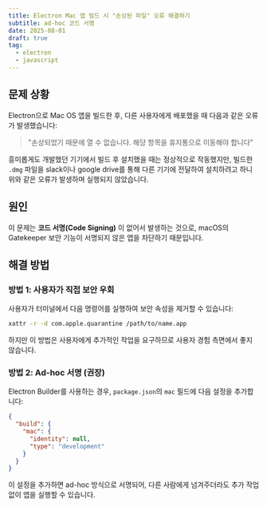 ```yaml
---
title: Electron Mac 앱 빌드 시 "손상된 파일" 오류 해결하기
subtitle: ad-hoc 코드 서명
date: 2025-08-01
draft: true
tag:
  - electron
  - javascript
---
```

## 문제 상황
Electron으로 Mac OS 앱을 빌드한 후, 다른 사용자에게 배포했을 때 다음과 같은 오류가 발생했습니다:

> "손상되었기 때문에 열 수 없습니다. 해당 항목을 휴지통으로 이동해야 합니다"

흥미롭게도 개발했던 기기에서 빌드 후 설치했을 때는 정상적으로 작동했지만, 빌드한 `.dmg` 파일을 slack이나 google drive를 통해 다른 기기에 전달하여 설치하려고 하니 위와 같은 오류가 발생하며 실행되지 않았습니다.

## 원인

이 문제는 **코드 서명(Code Signing)** 이 없어서 발생하는 것으로, macOS의 Gatekeeper 보안 기능이 서명되지 않은 앱을 차단하기 때문입니다.


## 해결 방법

### 방법 1: 사용자가 직접 보안 우회

사용자가 터미널에서 다음 명령어를 실행하여 보안 속성을 제거할 수 있습니다:

```bash
xattr -r -d com.apple.quarantine /path/to/name.app
```

하지만 이 방법은 사용자에게 추가적인 작업을 요구하므로 사용자 경험 측면에서 좋지 않습니다.

### 방법 2: Ad-hoc 서명 (권장)

Electron Builder를 사용하는 경우, `package.json`의 `mac` 필드에 다음 설정을 추가합니다:

```json
{
  "build": {
    "mac": {
      "identity": null,
      "type": "development"
    }
  }
}
```

이 설정을 추가하면 ad-hoc 방식으로 서명되어, 다른 사람에게 넘겨주더라도 추가 작업 없이 앱을 실행할 수 있습니다.


